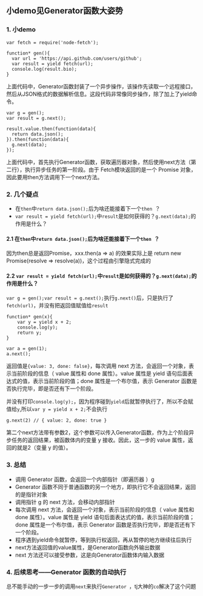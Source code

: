 ## 小demo见Generator函数大姿势

### 1. 小demo

```
var fetch = require('node-fetch');

function* gen(){
  var url = 'https://api.github.com/users/github';
  var result = yield fetch(url);
  console.log(result.bio);
}

```
上面代码中，Generator函数封装了一个异步操作，该操作先读取一个远程接口，然后从JSON格式的数据解析信息。这段代码非常像同步操作，除了加上了yield命令。

```
var g = gen();
var result = g.next();

result.value.then(function(data){
  return data.json();
}).then(function(data){
  g.next(data);
});

```
上面代码中，首先执行Generator函数，获取遍历器对象，然后使用next方法（第二行），执行异步任务的第一阶段。由于 Fetch模块返回的是一个 Promise 对象，因此要用then方法调用下一个next方法。


### 2. 几个疑点

+ 在`then`中`return data.json();`后为啥还能接着下一个`then `？
+ `var result = yield fetch(url);`中`result`是如何获得的？`g.next(data);`的作用是什么？


#### 2.1 在`then`中`return data.json();`后为啥还能接着下一个`then `？

因为then总是返回Promise，xxx.then(a => a) 的效果实际上是 return new Promise(resolve => resolve(a))，这个过程由引擎隐式完成的

#### 2.2 `var result = yield fetch(url);`中`result`是如何获得的？`g.next(data);`的作用是什么？

 `var g = gen();var result = g.next();`执行`g.next()`后，只是执行了`fetch(url)`，并没有把返回值赋值给`result`

```
function* gen(x){
 	var y = yield x + 2;
  	console.log(y);
  	return y;
}
```

```
var a = gen(1);
a.next();
```

返回值是`{value: 3, done: false}`，每次调用 next 方法，会返回一个对象，表示当前阶段的信息（ value 属性和 done 属性）。value 属性是 yield 语句后面表达式的值，表示当前阶段的值；done 属性是一个布尔值，表示 Generator 函数是否执行完毕，即是否还有下一个阶段。


并没有打印`console.log(y);`，因为程序碰到`yield`后就暂停执行了，所以不会赋值给`y`,所以`var y = yield x + 2;`不会执行


`
g.next(2) // { value: 2, done: true }
`

第二个next方法带有参数2，这个参数可以传入Generator函数，作为上个阶段异步任务的返回结果，被函数体内的变量 y 接收。因此，这一步的 value 属性，返回的就是2（变量 y 的值）。


### 3. 总结
+ 调用 Generator 函数，会返回一个内部指针（即遍历器 ）g
+ Generator 函数不同于普通函数的另一个地方，即执行它不会返回结果，返回的是指针对象
+ 调用指针 g 的 next 方法，会移动内部指针
+ 每次调用 next 方法，会返回一个对象，表示当前阶段的信息（ value 属性和 done 属性）。value 属性是 yield 语句后面表达式的值，表示当前阶段的值；done 属性是一个布尔值，表示 Generator 函数是否执行完毕，即是否还有下一个阶段。
+ 程序遇到yield命令就暂停，等到执行权返回，再从暂停的地方继续往后执行
+ next方法返回值的value属性，是Generator函数向外输出数据
+ next 方法还可以接受参数，这是向Generator函数体内输入数据


### 4. 后续思考——Generator 函数的自动执行

总不能手动的一步一步的调用`next`来执行`Generator `，tj大神的`co`解决了这个问题





